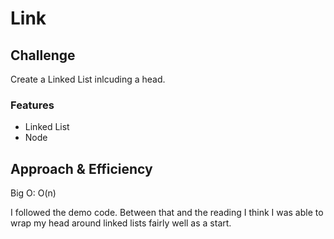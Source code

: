 # Link

## Challenge

Create a Linked List inlcuding a head.

### Features

- Linked List
- Node

## Approach & Efficiency

Big O: O(n)

I followed the demo code. Between that and the reading I think I was able to wrap my head around linked lists fairly well as a start.

